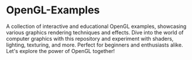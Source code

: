 # OpenGL-Examples
A collection of interactive and educational OpenGL examples, showcasing various graphics rendering techniques and effects. Dive into the world of computer graphics with this repository and experiment with shaders, lighting, texturing, and more. Perfect for beginners and enthusiasts alike. Let's explore the power of OpenGL together!
